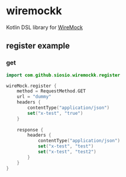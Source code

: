 # wiremockk
Kotlin DSL library for [WireMock](https://github.com/wiremock/wiremock)

## register example
### get
```kotlin
import com.github.siosio.wiremockk.register

wireMock.register {
    method = RequestMethod.GET
    url = "dummy"
    headers {
        contentType("application/json")
        set("x-test", "true")
    }
    
    response {
        headers {
            contentType("application/json")
            set("x-test", "test")
            set("x-test", "test2")
        }
    }
}
```
